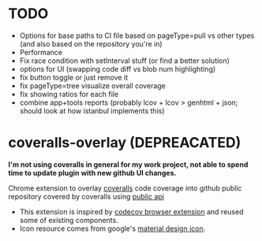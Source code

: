 # TODO

- Options for base paths to CI file based on pageType=pull vs other types (and also based on the repository you're in)
- Performance
- Fix race condition with setInterval stuff (or find a better solution)
- options for UI (swapping code diff vs blob num highlighting)
- fix button toggle or just remove it
- fix pageType=tree visualize overall coverage
- fix showing ratios for each file
- combine app+tools reports (probably lcov + lcov > genhtml + json; should look at how istanbul implements this)

# coveralls-overlay (DEPREACATED)
**I'm not using coveralls in general for my work project, not able to spend time to update plugin with new github UI changes.**

Chrome extension to overlay [coveralls](http://coveralls.io/) code coverage into github public repository covered by coveralls using [public api](https://coveralls.zendesk.com/hc/en-us/articles/201774865-API-Introduction)

* This extension is inspired by [codecov browser extension](https://github.com/codecov/browser-extension) and reused some of existing components.
* Icon resource comes from google's [material design icon](https://www.google.com/design/icons/#ic_visibility).
